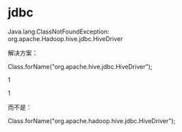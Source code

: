 # jdbc

Java.lang.ClassNotFoundException: org.apache.Hadoop.hive.jdbc.HiveDriver



解决方案：



Class.forName\("org.apache.hive.jdbc.HiveDriver"\);

1

1

而不是：



Class.forName\("org.apache.hadoop.hive.jdbc.HiveDriver"\);




